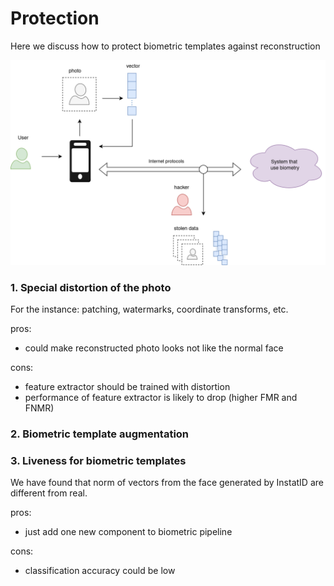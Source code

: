 # Protection

Here we discuss how to protect biometric templates against reconstruction

![](./figures/rbh24.png)

### 1. Special distortion of the photo

For the instance: patching, watermarks, coordinate transforms, etc.

pros:

 + could make reconstructed photo looks not like the normal face

cons:

 - feature extractor should be trained with distortion
 - performance of feature extractor is likely to drop (higher FMR and FNMR)

### 2. Biometric template augmentation

### 3. Liveness for biometric templates

We have found that norm of vectors from the face generated by InstatID are different from real.

pros: 
  
 + just add one new component to biometric pipeline

cons:

 - classification accuracy could be low
